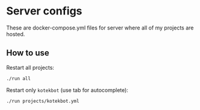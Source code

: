 # Server configs

These are docker-compose.yml files for server where all of my projects are hosted.

## How to use

Restart all projects:

```bash
./run all
```

Restart only `kotekbot` (use tab for autocomplete):

```bash
./run projects/kotekbot.yml
```

